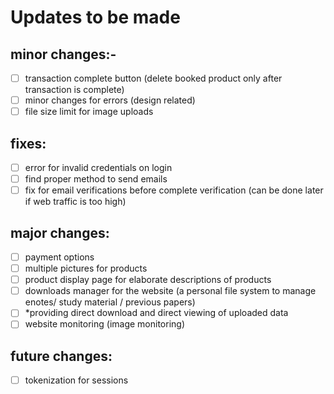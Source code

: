 # Updates to be made 
## minor changes:-
- [ ] transaction complete button (delete booked product only after transaction is complete)
- [ ] minor changes for errors (design related)
- [ ] file size limit for image uploads

## fixes:
- [ ] error for invalid credentials on login
- [ ] find proper method to send emails 
- [ ] fix for email verifications before complete verification (can be done later if web traffic is too high)

## major changes:
- [ ] payment options
- [ ] multiple pictures for products 
- [ ] product display page for elaborate descriptions of products
- [ ] downloads manager for the website (a personal file system to manage enotes/ study material / previous papers)
- [ ] *providing direct download and direct viewing of uploaded data
- [ ] website monitoring (image monitoring)

## future changes:
- [ ] tokenization for sessions 
